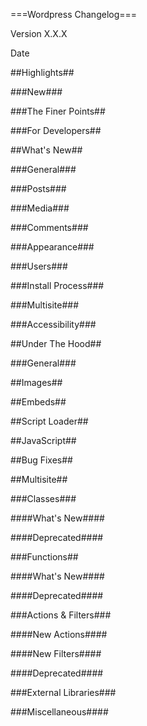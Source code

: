 ===Wordpress Changelog===

Version X.X.X

Date

##Highlights##

###New###

###The Finer Points##

###For Developers##

##What's New##

###General###

###Posts###

###Media###

###Comments###

###Appearance###

###Users###

###Install Process###

###Multisite###

###Accessibility###

##Under The Hood##

###General###

##Images##

##Embeds##

##Script Loader##

##JavaScript##

##Bug Fixes##

##Multisite##

###Classes###

####What's New####

####Deprecated####

###Functions##

####What's New####

####Deprecated####

###Actions & Filters###

####New Actions####

####New Filters####

####Deprecated####

###External Libraries###

###Miscellaneous####
